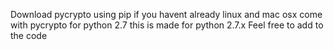 Download pycrypto using pip if you havent already
linux and mac osx come with pycrypto for python 2.7
this is made for python 2.7.x
Feel free to add to the code
